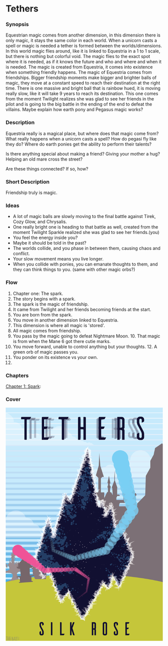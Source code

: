 # Tethers

### Synopsis
Equestrian magic comes from another dimension, in this dimension there is only magic, it stays the same color in each world. When a unicorn casts a spell or magic is needed a tether is formed between the worlds/dimensions. In this world magic flies around, like it is linked to Equestria in a 1 to 1 scale, but there is nothing but colorful void. The magic flies to the exact spot where it is needed, as if it knows the future and who and where and when it is needed. The magic is created from Equestria, it comes into existence when something friendly happens. The magic of Equestria comes from friendships. Bigger friendship moments make bigger and brighter balls of magic, they move at a constant speed to reach their destination at the right time. There is one massive and bright ball that is rainbow hued, it is moving really slow, like it will take 9 years to reach its destination. This one comes from the moment Twilight realizes she was glad to see her friends in the pilot and is going to the big battle in the ending of the end to defeat the villains. Maybe explain how earth pony and Pegasus magic works?

### Description
Equestria really is a magical place, but where does that magic come from? What really happens when a unicorn casts a spell? How do pegasi fly like they do? Where do earth ponies get the ability to perform their talents?

Is there anything special about making a friend? Giving your mother a hug? Helping an old mare cross the street?

Are these things connected? If so, how?

### Short Description
Friendship truly is magic.

### Ideas
- A lot of magic balls are slowly moving to the final battle against Tirek, Cozy Glow, and Chrysalis.
- One really bright one is heading to that battle as well, created from the moment Twilight Sparkle realized she was glad to see her friends.(you)
- You feel the energy inside you?
- Maybe it should be told in the past?
- The worlds collide, and you phase in between them, causing chaos and conflict.
- Your slow movement means you live longer.
- When you collide with ponies, you can emanate thoughts to them, and they can think things to you. (same with other magic orbs?)

### Flow
1. Chapter one: The spark.
2. The story begins with a spark.
3. The spark is the magic of friendship.
4. It came from Twilight and her friends becoming friends at the start.
5. You are born from the spark.
6. You move in another dimension linked to Equestria.
7. This dimension is where all magic is 'stored'.
8. All magic comes from friendship.
9. You pass by the magic going to defeat Nightmare Moon.
10. That magic is from when the Mane 6 got there cutie marks.
11. You move forward, unable to control anything but your thoughts.
12. A green orb of magic passes you.
13. You ponder on its existence vs your own.
14. 

### Chapters
[Chapter 1: Spark](01-spark.md):

### Cover
![Cover](cover-04.png)
